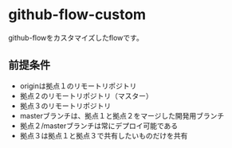 # github-flow-custom
github-flowをカスタマイズしたflowです。

## 前提条件
- originは拠点１のリモートリポジトリ
- 拠点２のリモートリポジトリ（マスター）
- 拠点３のリモートリポジトリ
- masterブランチは、拠点１と拠点２をマージした開発用ブランチ
- 拠点２/masterブランチは常にデプロイ可能である
- 拠点３は拠点１と拠点３で共有したいものだけを共有
